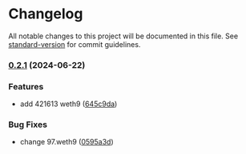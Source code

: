 # Changelog

All notable changes to this project will be documented in this file. See [standard-version](https://github.com/conventional-changelog/standard-version) for commit guidelines.

### [0.2.1](https://github.com/ginlink/uni-sdk-core/compare/v0.2.0...v0.2.1) (2024-06-22)


### Features

* add 421613 weth9 ([645c9da](https://github.com/ginlink/uni-sdk-core/commit/645c9dae636bba53a68d6bb5a90ddc6dfc826578))


### Bug Fixes

* change 97.weth9 ([0595a3d](https://github.com/ginlink/uni-sdk-core/commit/0595a3d042d8344ff73b4f3f6a3471c6859d7499))
